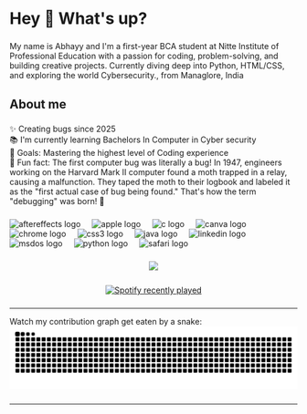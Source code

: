 <h1 align="left">Hey 👋 What's up?</h1>

###

<p align="left">My name is Abhayy and I'm a first-year BCA student at Nitte Institute of Professional Education with a passion for coding, problem-solving, and building creative projects. Currently diving deep into Python, HTML/CSS, and exploring the world Cybersecurity., from Managlore, India</p>

###

<h2 align="left">About me</h2>

###

<p align="left">✨ Creating bugs since 2025<br>📚 I'm currently learning Bachelors In Computer in Cyber security<br>🎯 Goals: Mastering the highest level of Coding experience<br>🎲 Fun fact: The first computer bug was literally a bug! In 1947, engineers working on the Harvard Mark II computer found a moth trapped in a relay, causing a malfunction. They taped the moth to their logbook and labeled it as the "first actual case of bug being found." That's how the term "debugging" was born! 🐞</p>

###

<div align="left">
  <img src="https://cdn.jsdelivr.net/gh/devicons/devicon/icons/aftereffects/aftereffects-original.svg" height="40" alt="aftereffects logo"  />
  <img width="12" />
  <img src="https://cdn.jsdelivr.net/gh/devicons/devicon/icons/apple/apple-original.svg" height="40" alt="apple logo"  />
  <img width="12" />
  <img src="https://cdn.jsdelivr.net/gh/devicons/devicon/icons/c/c-original.svg" height="40" alt="c logo"  />
  <img width="12" />
  <img src="https://cdn.jsdelivr.net/gh/devicons/devicon/icons/canva/canva-original.svg" height="40" alt="canva logo"  />
  <img width="12" />
  <img src="https://cdn.jsdelivr.net/gh/devicons/devicon/icons/chrome/chrome-original.svg" height="40" alt="chrome logo"  />
  <img width="12" />
  <img src="https://cdn.jsdelivr.net/gh/devicons/devicon/icons/css3/css3-original.svg" height="40" alt="css3 logo"  />
  <img width="12" />
  <img src="https://cdn.jsdelivr.net/gh/devicons/devicon/icons/java/java-original.svg" height="40" alt="java logo"  />
  <img width="12" />
  <img src="https://cdn.jsdelivr.net/gh/devicons/devicon/icons/linkedin/linkedin-original.svg" height="40" alt="linkedin logo"  />
  <img width="12" />
  <img src="https://cdn.jsdelivr.net/gh/devicons/devicon/icons/msdos/msdos-original.svg" height="40" alt="msdos logo"  />
  <img width="12" />
  <img src="https://cdn.jsdelivr.net/gh/devicons/devicon/icons/python/python-original.svg" height="40" alt="python logo"  />
  <img width="12" />
  <img src="https://cdn.jsdelivr.net/gh/devicons/devicon/icons/safari/safari-original.svg" height="40" alt="safari logo"  />
</div>

###

<div align="center">
  <img src="https://profile-counter.glitch.me/abhaydineshk-10/count.svg?"  />
</div>

###

<div align="center">
  <a href="https://open.spotify.com/user/316sr7dhgyskifbs4qht4fakuu2u">
    <img src="https://spotify-recently-played-readme.vercel.app/api?user=316sr7dhgyskifbs4qht4fakuu2u&count=5&unique=true" alt="Spotify recently played"  />
  </a>
</div>

###

---
Watch my contribution graph get eaten by a snake:
<img src="https://raw.githubusercontent.com/alanbennyofficial/alanbennyofficial/output/snake.svg" alt="Snake animation" />
###
---
